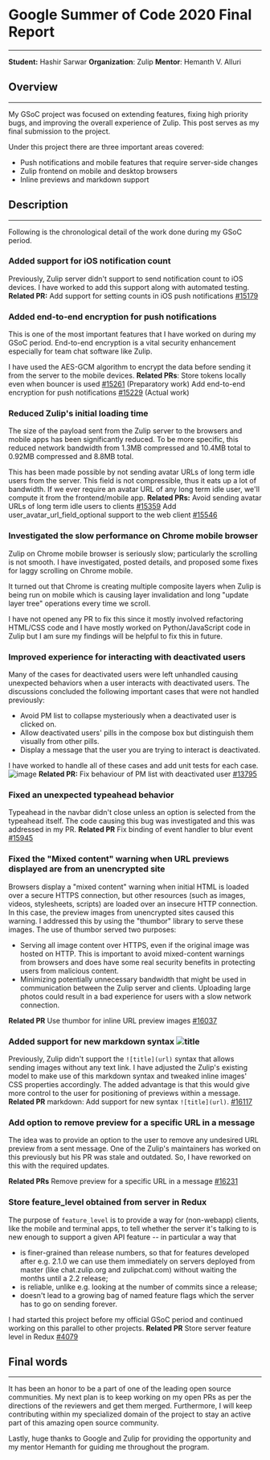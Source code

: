 # Google Summer of Code 2020 Final Report

---

**Student:** Hashir Sarwar
**Organization**: Zulip
**Mentor**: Hemanth V. Alluri

## Overview

---

My GSoC project was focused on extending features, fixing high priority bugs, and improving the overall experience of Zulip. This post serves as my final submission to the project.

Under this project there are three important areas covered:

- Push notifications and mobile features that require server-side changes
- Zulip frontend on mobile and desktop browsers
- Inline previews and markdown support

## Description

---

Following is the chronological detail of the work done during my GSoC period.

### Added support for iOS notification count

Previously, Zulip server didn't support to send notification count to iOS devices. I have worked to add this support along with automated testing.
**Related PR:**
Add support for setting counts in iOS push notifications [#15179](https://github.com/zulip/zulip/pull/15179)

### Added end-to-end encryption for push notifications

This is one of the most important features that I have worked on during my GSoC period. End-to-end encryption is a vital security enhancement especially for team chat software like Zulip.

I have used the AES-GCM algorithm to encrypt the data before sending it from the server to the mobile devices.
**Related PRs**:
Store tokens locally even when bouncer is used [#15261](https://github.com/zulip/zulip/pull/15261) (Preparatory work)
Add end-to-end encryption for push notifications [#15229](https://github.com/zulip/zulip/pull/15229) (Actual work)

### Reduced Zulip's initial loading time

The size of the payload sent from the Zulip server to the browsers and mobile apps has been significantly reduced. To be more specific, this reduced network bandwidth from 1.3MB compressed and 10.4MB total to 0.92MB compressed and 8.8MB total.

This has been made possible by not sending avatar URLs of long term idle users from the server. This field is not compressible, thus it eats up a lot of bandwidth. If we ever require an avatar URL of any long term idle user, we'll compute it from the frontend/mobile app.
**Related PRs:**
Avoid sending avatar URLs of long term idle users to clients [#15359](https://github.com/zulip/zulip/pull/15359)
Add user_avatar_url_field_optional support to the web client [#15546](https://github.com/zulip/zulip/pull/15546)

### Investigated the slow performance on Chrome mobile browser

Zulip on Chrome mobile browser is seriously slow; particularly the scrolling is not smooth. I have investigated, posted details, and proposed some fixes for laggy scrolling on Chrome mobile.

It turned out that Chrome is creating multiple composite layers when Zulip is being run on mobile which is causing layer invalidation and long "update layer tree" operations every time we scroll.

I have not opened any PR to fix this since it mostly involved refactoring HTML/CSS code and I have mostly worked on Python/JavaScript code in Zulip but I am sure my findings will be helpful to fix this in future.

### Improved experience for interacting with deactivated users

Many of the cases for deactivated users were left unhandled causing unexpected behaviors when a user interacts with deactivated users. The discussions concluded the following important cases that were not handled previously:

- Avoid PM list to collapse mysteriously when a deactivated user is clicked on.
- Allow deactivated users' pills in the compose box but distinguish them visually from other pills.
- Display a message that the user you are trying to interact is deactivated.

I have worked to handle all of these cases and add unit tests for each case.
![image](https://user-images.githubusercontent.com/45683359/88746327-bcf07a00-d165-11ea-9afe-5c76de380be1.png)
**Related PR:**
Fix behaviour of PM list with deactivated user [#13795](https://github.com/zulip/zulip/pull/13795)

### Fixed an unexpected typeahead behavior

Typeahead in the navbar didn't close unless an option is selected from the typeahead itself. The code causing this bug was investigated and this was addressed in my PR.
**Related PR**
Fix binding of event handler to blur event [#15945](https://github.com/zulip/zulip/pull/15945)

### Fixed the "Mixed content" warning when URL previews displayed are from an unencrypted site

Browsers display a "mixed content" warning when initial HTML is loaded over a secure HTTPS connection, but other resources (such as images, videos, stylesheets, scripts) are loaded over an insecure HTTP connection. In this case, the preview images from unencrypted sites caused this warning. I addressed this by using the "thumbor" library to serve these images. The use of thumbor served two purposes:

- Serving all image content over HTTPS, even if the original image was hosted on HTTP. This is important to avoid mixed-content warnings from browsers and does have some real security benefits in protecting users from malicious content.
- Minimizing potentially unnecessary bandwidth that might be used in communication between the Zulip server and clients. Uploading large photos could result in a bad experience for users with a slow network connection.

**Related PR**
Use thumbor for inline URL preview images [#16037](https://github.com/zulip/zulip/pull/16037)

### Added support for new markdown syntax ![title](url)

Previously, Zulip didn't support the `![title](url)` syntax that allows sending images without any text link. I have adjusted the Zulip's existing model to make use of this markdown syntax and tweaked inline images' CSS properties accordingly. The added advantage is that this would give more control to the user for positioning of previews within a message.
**Related PR**
markdown: Add support for new syntax `![title](url)`. [#16117](https://github.com/zulip/zulip/pull/16117)

### Add option to remove preview for a specific URL in a message

The idea was to provide an option to the user to remove any undesired URL preview from a sent message. One of the Zulip's maintainers has worked on this previously but his PR was stale and outdated. So, I have reworked on this with the required updates.

**Related PRs**
Remove preview for a specific URL in a message [#16231](https://github.com/zulip/zulip/pull/16231)

### Store feature_level obtained from server in Redux

The purpose of `feature_level` is to provide a way for (non-webapp) clients, like the mobile and terminal apps, to tell whether the server it's talking to is new enough to support a given API feature -- in particular a way that

- is finer-grained than release numbers, so that for features developed after e.g. 2.1.0 we can use them immediately on servers deployed from master (like chat.zulip.org and zulipchat.com) without waiting the months until a 2.2 release;
- is reliable, unlike e.g. looking at the number of commits since a release;
- doesn't lead to a growing bag of named feature flags which the server has to go on sending forever.

I had started this project before my official GSoC period and continued working on this parallel to other projects.
**Related PR**
Store server feature level in Redux [#4079](https://github.com/zulip/zulip-mobile/pull/4079)

## Final words

---

It has been an honor to be a part of one of the leading open source communities. My next plan is to keep working on my open PRs as per the directions of the reviewers and get them merged. Furthermore, I will keep contributing within my specialized domain of the project to stay an active part of this amazing open source community.

Lastly, huge thanks to Google and Zulip for providing the opportunity and my mentor Hemanth for guiding me throughout the program.
